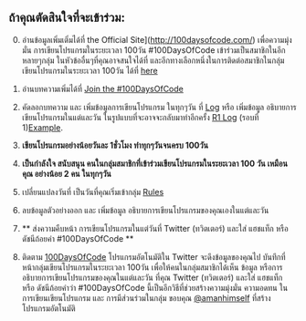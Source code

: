 
## ถ้าคุณตัดสินใจที่จะเข้าร่วม:

0. อ่านข้อมูลเพิ่มเติ่มได้ที่ the Official Site](http://100daysofcode.com/) เพื่อความมุ่งมั่น การเขียนโปรแกรมในระยะเวลา 100วัน #100DaysOfCode 
เข้าร่วมเป็นสมาชิกในอีกหลายๆกลุ่ม ในหัวข้ออื่นๆที่คุณอาจสนใจได้ที่ และอีกทางเลือกหนึ่งในการติดต่อสมาชิกในกลุ่ม เขียนโปรแกรมในระยะเวลา 100วัน ได้ที่   [here](https://join.slack.com/t/100xcode/shared_invite/enQtMzA2NzUyODY4MTgyLWM2NzMzYzBmZTcwOTk0MzM2YTI5OWQzM2M3ZTVjZTUyMTE0NDk3ZjdiZmExNGU5Mjg3ODgzZTQxODI3YTNjZjA) 

1. อ่านบทความเพิ่มได้ที่ [Join the #100DaysOfCode](https://medium.freecodecamp.com/join-the-100daysofcode-556ddb4579e4)


2. คัดลอกบทความ และ เพิ่มข้อมูลการเขียนโปรแกรม ในทุกๆวัน ที่ [Log](log.md) หรือ เพิ่มข้อมูล อธิบายการเขียนโปรแกรมในแต่และวัน ในรูปแบบที่จะอาจจะกลับมาทำอีกครั้ง [R1 Log](r1-log.md) (รอบที่ 1)[Example](https://github.com/Kallaway/100-days-kallaway-log).

3. **เขียนโปรแกรมอย่างน้อยวันละ 1ชั่วโมง ทำทุกๆวันจนครบ 100วัน**
4. **เป็นกำลังใจ สนับสนุน คนในกลุ่มสมาชิกที่เข้าร่วมเขียนโปรแกรมในระยะเวลา 100 วัน เหมือนคุณ อย่างน้อย  2 คน ในทุกๆวัน**
5. เปลี่ยนแปลงวันที่ เป็นวันที่คุณเริ่มเข้ากลุ่ม  [Rules](rules.md) 
6. ลบข้อมูลตัวอย่างออก และ เพิ่มข้อมูล อธิบายการเขียนโปรแกรมของคุณเองในแต่และวัน
7.  ** ส่งความคืบหน้า การเขียนโปรแกรมในแต่วันที่ Twitter (ทวิตเตอร์)
และใส่ แฮชแท็ก หรือ ดัชนีถ้อยคำ  #100DaysOfCode **
8. ติดตาม [100DaysOfCode](https://twitter.com/_100DaysOfCode) โปรแกรมอัตโนมัติใน Twitter จะดึงข้อมูลของคุณไป บันทึกที่หน้ากลุ่มเขียนโปรแกรมในระยะเวลา 100วัน เพื่อให้คนในกลุ่มสมาชิกได้เห็น ข้อมูล หรือการอธิบายการเขียนโปรแกรมของคุณในแต่และวัน ที่คุณ Twitter (ทวิตเตอร์)
และใส่ แฮชแท็ก หรือ ดัชนีถ้อยคำว่า  #100DaysOfCode นี้เป็นอีกวิธีที่ช่วยสร้างความมุ่งมั่น ความอดทน ในการเขียนเขียนโปรแกรม และ การมีส่วนร่วมในกลุ่ม ขอบคุณ [@amanhimself](https://twitter.com/amanhimself) ที่สร้างโปรแกรมอัตโนมัติ